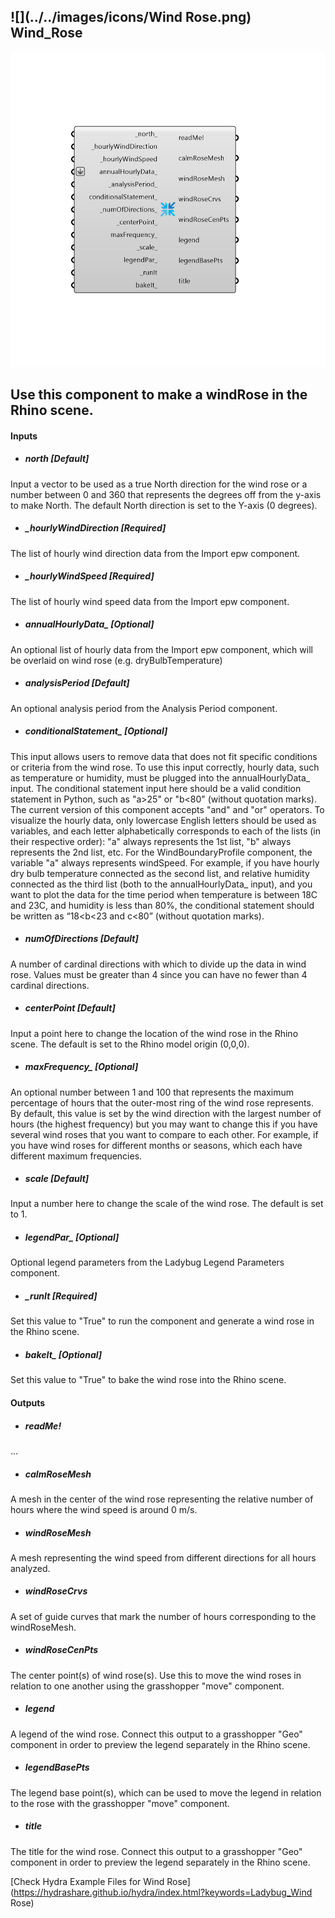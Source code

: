 ## ![](../../images/icons/Wind Rose.png) Wind_Rose

![](../../images/components/Wind_Rose.png)

Use this component to make a windRose in the Rhino scene.
 -
 

#### Inputs
* ##### _north_ [Default]
Input a vector to be used as a true North direction for the wind rose or a number between 0 and 360 that represents the degrees off from the y-axis to make North.  The default North direction is set to the Y-axis (0 degrees).
* ##### _hourlyWindDirection [Required]
The list of hourly wind direction data from the Import epw component.
* ##### _hourlyWindSpeed [Required]
The list of hourly wind speed data from the Import epw component.
* ##### annualHourlyData_ [Optional]
An optional list of hourly data from the Import epw component, which will be overlaid on wind rose (e.g. dryBulbTemperature)
* ##### _analysisPeriod_ [Default]
An optional analysis period from the Analysis Period component.
* ##### conditionalStatement_ [Optional]
This input allows users to remove data that does not fit specific conditions or criteria from the wind rose. To use this input correctly, hourly data, such as temperature or humidity, must be plugged into the annualHourlyData_ input. The conditional statement input here should be a valid condition statement in Python, such as "a>25" or "b<80" (without quotation marks).
 The current version of this component accepts "and" and "or" operators. To visualize the hourly data, only lowercase English letters should be used as variables, and each letter alphabetically corresponds to each of the lists (in their respective order): "a" always represents the 1st list, "b" always represents the 2nd list, etc.
 For the WindBoundaryProfile component, the variable "a" always represents windSpeed. For example, if you have hourly dry bulb temperature connected as the second list, and relative humidity connected as the third list (both to the annualHourlyData_ input), and you want to plot the data for the time period when temperature is between 18C and 23C, and humidity is less than 80%, the conditional statement should be written as “18<b<23 and c<80” (without quotation marks).
* ##### _numOfDirections_ [Default]
A number of cardinal directions with which to divide up the data in wind rose. Values must be greater than 4 since you can have no fewer than 4 cardinal directions.
* ##### _centerPoint_ [Default]
Input a point here to change the location of the wind rose in the Rhino scene.  The default is set to the Rhino model origin (0,0,0).
* ##### maxFrequency_ [Optional]
An optional number between 1 and 100 that represents the maximum percentage of hours that the outer-most ring of the wind rose represents.  By default, this value is set by the wind direction with the largest number of hours (the highest frequency) but you may want to change this if you have several wind roses that you want to compare to each other.  For example, if you have wind roses for different months or seasons, which each have different maximum frequencies.
* ##### _scale_ [Default]
Input a number here to change the scale of the wind rose.  The default is set to 1.
* ##### legendPar_ [Optional]
Optional legend parameters from the Ladybug Legend Parameters component.
* ##### _runIt [Required]
Set this value to "True" to run the component and generate a wind rose in the Rhino scene.
* ##### bakeIt_ [Optional]
Set this value to "True" to bake the wind rose into the Rhino scene.

#### Outputs
* ##### readMe!
...
* ##### calmRoseMesh
A mesh in the center of the wind rose representing the relative number of hours where the wind speed is around 0 m/s.
* ##### windRoseMesh
A mesh representing the wind speed from different directions for all hours analyzed.
* ##### windRoseCrvs
A set of guide curves that mark the number of hours corresponding to the windRoseMesh.
* ##### windRoseCenPts
The center point(s) of wind rose(s).  Use this to move the wind roses in relation to one another using the grasshopper "move" component.
* ##### legend
A legend of the wind rose. Connect this output to a grasshopper "Geo" component in order to preview the legend separately in the Rhino scene.  
* ##### legendBasePts
The legend base point(s), which can be used to move the legend in relation to the rose with the grasshopper "move" component.
* ##### title
The title for the wind rose. Connect this output to a grasshopper "Geo" component in order to preview the legend separately in the Rhino scene.  


[Check Hydra Example Files for Wind Rose](https://hydrashare.github.io/hydra/index.html?keywords=Ladybug_Wind Rose)